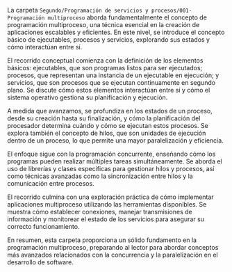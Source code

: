La carpeta `Segundo/Programación de servicios y procesos/001-Programación multiproceso` aborda fundamentalmente el concepto de programación multiproceso, una técnica esencial en la creación de aplicaciones escalables y eficientes. En este nivel, se introduce el concepto básico de ejecutables, procesos y servicios, explorando sus estados y cómo interactúan entre sí.

El recorrido conceptual comienza con la definición de los elementos básicos: ejecutables, que son programas listos para ser ejecutados; procesos, que representan una instancia de un ejecutable en ejecución; y servicios, que son procesos que se ejecutan continuamente en segundo plano. Se discute cómo estos elementos interactúan entre sí y cómo el sistema operativo gestiona su planificación y ejecución.

A medida que avanzamos, se profundiza en los estados de un proceso, desde su creación hasta su finalización, y cómo la planificación del procesador determina cuándo y cómo se ejecutan estos procesos. Se explora también el concepto de hilos, que son unidades de ejecución dentro de un proceso, lo que permite una mayor paralelización y eficiencia.

El enfoque sigue con la programación concurrente, enseñando cómo los programas pueden realizar múltiples tareas simultáneamente. Se aborda el uso de librerías y clases específicas para gestionar hilos y procesos, así como técnicas avanzadas como la sincronización entre hilos y la comunicación entre procesos.

El recorrido culmina con una exploración práctica de cómo implementar aplicaciones multiproceso utilizando las herramientas disponibles. Se muestra cómo establecer conexiones, manejar transmisiones de información y monitorear el estado de los servicios para asegurar su correcto funcionamiento.

En resumen, esta carpeta proporciona un sólido fundamento en la programación multiproceso, preparando al lector para abordar conceptos más avanzados relacionados con la concurrencia y la paralelización en el desarrollo de software.
